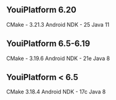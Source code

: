 ## YouiPlatform 6.20

CMake - 3.21.3
Android NDK - 25
Java 11

## YouiPlatform 6.5-6.19

CMake - 3.19.6
Android NDK - 21e
Java 8

## YouiPlatform < 6.5

CMake 3.18.4
Android NDK - 17c
Java 8

